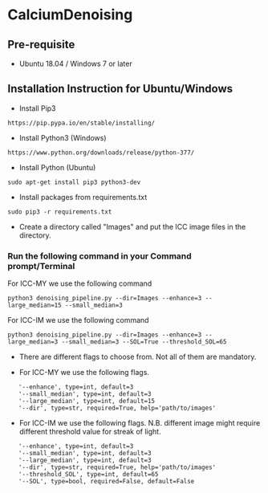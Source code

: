 # CalciumDenoising

## Pre-requisite
- Ubuntu 18.04 / Windows 7 or later

## Installation Instruction for Ubuntu/Windows
- Install Pip3
```
https://pip.pypa.io/en/stable/installing/
```
- Install Python3 (Windows)
```
https://www.python.org/downloads/release/python-377/
```
- Install Python (Ubuntu)

```
sudo apt-get install pip3 python3-dev
```


- Install packages from requirements.txt
```
sudo pip3 -r requirements.txt
```
- Create a directory called "Images" and put the ICC image files in the directory.

### Run the following command in your Command prompt/Terminal

For ICC-MY we use the following command 

```
python3 denoising_pipeline.py --dir=Images --enhance=3 --large_median=15 --small_median=3
```

For ICC-IM we use the following command 

```
python3 denoising_pipeline.py --dir=Images --enhance=3 --large_median=3 --small_median=3 --SOL=True --threshold_SOL=65
```

- There are different flags to choose from. Not all of them are mandatory.

- For ICC-MY we use the following flags.

```
   '--enhance', type=int, default=3
   '--small_median', type=int, default=3
   '--large_median', type=int, default=15 
   '--dir', type=str, required=True, help='path/to/images'
```

- For ICC-IM we use the following flags. N.B. different image might require different threshold value for streak of light.

```
   '--enhance', type=int, default=3
   '--small_median', type=int, default=3
   '--large_median', type=int, default=3 
   '--dir', type=str, required=True, help='path/to/images'
   '--threshold_SOL', type=int, default=65
   '--SOL', type=bool, required=False, default=False
```

